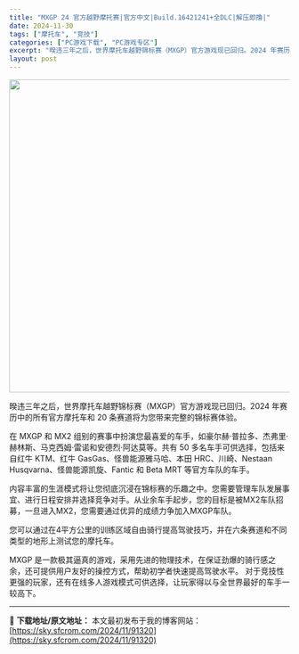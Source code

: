 ```yaml
---
title: "MXGP 24 官方越野摩托赛|官方中文|Build.16421241+全DLC|解压即撸|"
date: 2024-11-30
tags: ["摩托车", "竞技"]
categories: ["PC游戏下载", "PC游戏专区"]
excerpt: "暌违三年之后，世界摩托车越野锦标赛（MXGP）官方游戏现已回归。2024 年赛历中的所有官方摩托车和 20 条赛道将为您带来完整的锦标赛体验。 在 MXGP 和 MX2 组别的赛事中扮演您最喜爱的车手，如豪尔赫·普拉多、杰弗里·赫林斯、马克西姆·雷诺和安德烈·阿达莫等。共有 50 多名车手可供选择，&hellip;"
layout: post
---
```


<img class="aligncenter size-full wp-image-91325" src="https://sky.sfcrom.com/wp-content/uploads/2024/11/2024113013313312.webp" alt="" width="1000" height="562" />

暌违三年之后，世界摩托车越野锦标赛（MXGP）官方游戏现已回归。2024 年赛历中的所有官方摩托车和 20 条赛道将为您带来完整的锦标赛体验。

在 MXGP 和 MX2 组别的赛事中扮演您最喜爱的车手，如豪尔赫·普拉多、杰弗里·赫林斯、马克西姆·雷诺和安德烈·阿达莫等。共有 50 多名车手可供选择，包括来自红牛 KTM、红牛 GasGas、怪兽能源雅马哈、本田 HRC、川崎、Nestaan Husqvarna、怪兽能源凯旋、Fantic 和 Beta MRT 等官方车队的车手。

内容丰富的生涯模式将让您彻底沉浸在锦标赛的乐趣之中。您需要管理车队发展事宜、进行日程安排并选择竞争对手。从业余车手起步，您的目标是被MX2车队招募，一旦进入MX2，您需要通过优异的成绩力争加入MXGP车队。

您可以通过在4平方公里的训练区域自由骑行提高驾驶技巧，并在六条赛道和不同类型的地形上测试您的摩托车。

MXGP 是一款极其逼真的游戏，采用先进的物理技术，在保证劲爆的骑行感之余，还可提供用户友好的操控方式，帮助初学者快速提高驾驶水平。
对于竞技性更强的玩家，还有在线多人游戏模式可供选择，让玩家得以与全世界最好的车手一较高下。

---
📖 **下载地址/原文地址：** 本文最初发布于我的博客网站：[https://sky.sfcrom.com/2024/11/91320](https://sky.sfcrom.com/2024/11/91320)
